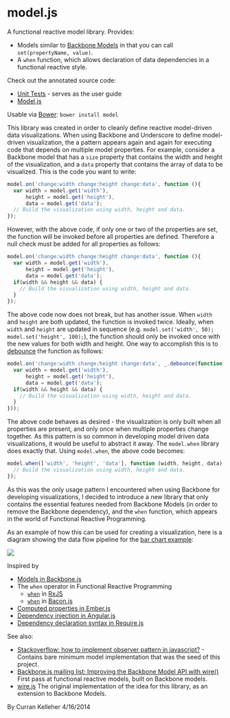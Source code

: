model.js
========

A functional reactive model library. Provides:

 * Models similar to [Backbone Models](http://backbonejs.org/#Model) in that you can call `set(propertyName, value)`.
 * A `when` function, which allows declaration of data dependencies in a functional reactive style. 

Check out the annotated source code:

 * [Unit Tests](http://curran.github.io/model/docs/ModelSpec.html) - serves as the user guide
 * [Model.js](http://curran.github.io/model/docs/model.html)

Usable via [Bower](http://bower.io/): `bower install model`

This library was created in order to cleanly define reactive model-driven data visualizations. When using Backbone and Underscore to define model-driven visualization, the a pattern appears again and again for executing code that depends on multiple model properties. For example, consider a Backbone model that has a `size` property that contains the width and height of the visualization, and a `data` property that contains the array of data to be visualized. This is the code you want to write:

```javascript
model.on('change:width change:height change:data', function (){
  var width = model.get('width'),
      height = model.get('height'),
      data = model.get('data');
  // Build the visualization using width, height and data.
});
```

However, with the above code, if only one or two of the properties are set, the function will be invoked before all properties are defined. Therefore a null check must be added for all properties as follows:

```javascript
model.on('change:width change:height change:data', function (){
  var width = model.get('width'),
      height = model.get('height'),
      data = model.get('data');
  if(width && height && data) {
    // Build the visualization using width, height and data.
  }
});
```

The above code now does not break, but has another issue. When `width` and `height` are both updated, the function is invoked twice. Ideally, when `width` and `height` are updated in sequence (e.g. `model.set('width', 50); model.set('height', 100);`), the function should only be invoked once with the new values for both width and height. One way to accomplish this is to [debounce](http://underscorejs.org/#debounce) the function as follows:

```javascript
model.on('change:width change:height change:data', _.debounce(function (){
  var width = model.get('width'),
      height = model.get('height'),
      data = model.get('data');
  if(width && height && data) {
    // Build the visualization using width, height and data.
  }
}));
```

The above code behaves as desired - the visualization is only built when all properties are present, and only once when multiple properties change together. As this pattern is so common in developing model driven data visualizations, it would be useful to abstract it away. The `model.when` library does exactly that. Using `model.when`, the above code becomes:

```javascript
model.when(['width', 'height', 'data'], function (width, height, data) {
  // Build the visualization using width, height and data.
});
```

As this was the only usage pattern I encountered when using Backbone for developing visualizations, I decided to introduce a new library that only contains the essential features needed from Backbone Models (in order to remove the Backbone dependency), and the `when` function, which appears in the world of Functional Reactive Programming.

As an example of how this can be used for creating a visualization, here is a diagram showing the data flow pipeline for the [bar chart example](https://github.com/curran/model/tree/gh-pages/examples/d3BarChart):

<img src="http://curran.github.io/model/examples/d3BarChart/ModelDrivenBarChart.png">

Inspired by

  * [Models in Backbone.js](http://backbonejs.org/#Model)
  * The `when` operator in Functional Reactive Programming
    * [`when`](https://github.com/Reactive-Extensions/RxJS/blob/master/doc/api/core/observable.md#rxobservablewhenargs) in [RxJS](http://reactive-extensions.github.io/RxJS/)
    * [`when`](https://github.com/baconjs/bacon.js/tree/master#bacon-when) in [Bacon.js](https://github.com/baconjs/bacon.js/tree/master)
  * [Computed properties in Ember.js](http://emberjs.com/guides/object-model/computed-properties/)
  * [Dependency injection in Angular.js](http://docs.angularjs.org/guide/di)
  * [Dependency declaration syntax in Require.js](http://requirejs.org/docs/api.html#defdep)

See also:

 * [Stackoverflow: how to implement observer pattern in javascript?](http://stackoverflow.com/questions/12308246/how-to-implement-observer-pattern-in-javascript) - Contains bare minimum model implementation that was the seed of this project.
 * [Backbone.js mailing list: Improving the Backbone Model API with wire()](https://groups.google.com/forum/#!searchin/backbonejs/wire/backbonejs/CnFLHg-d0uk/lIJ8wYxSiTEJ) First pass at functional reactive models, built on Backbone models.
 * [wire.js](https://github.com/curran/phd/blob/dac07e2e8c38da7343645d7a07ec17a762120ea0/prototype/src/wire.js) The original implementation of the idea for this library, as an extension to Backbone Models.

By Curran Kelleher 4/16/2014
